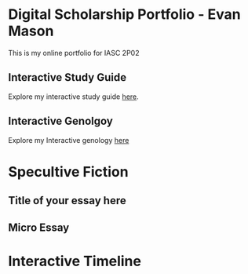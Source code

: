 # Digital Scholarship Portfolio - Evan Mason

This is my online portfolio for IASC 2P02

## Interactive Study Guide
Explore my interactive study guide [here](2P02Team1InteractiveStudyGuide.html).
## Interactive Genolgoy
Explore my Interactive genology [here](2p02InteractiveGeneology.html)

# Specultive Fiction
## Title of your essay here
## Micro Essay

# Interactive Timeline
